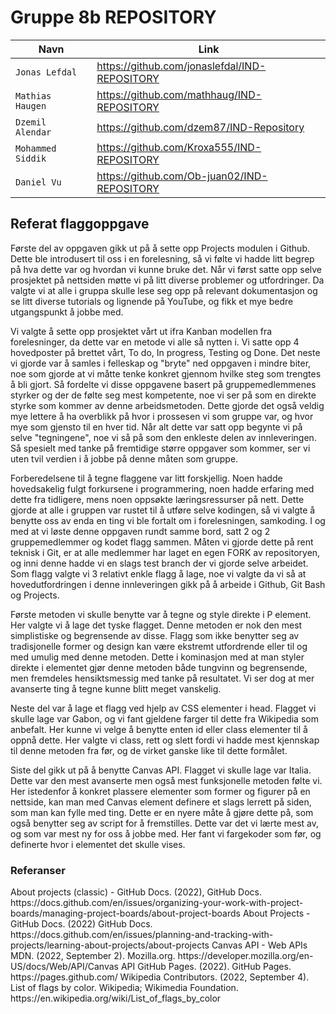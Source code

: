 <h1> Gruppe 8b REPOSITORY </h1>

| Navn | Link |
| --- | --- |
| `Jonas Lefdal` | https://github.com/jonaslefdal/IND-REPOSITORY |
| `Mathias Haugen`   |https://github.com/mathhaug/IND-REPOSITORY  |  
| `Dzemil Alendar` | https://github.com/dzem87/IND-Repository  |
| `Mohammed Siddik`  | https://github.com/Kroxa555/IND-REPOSITORY |
| `Daniel Vu` |https://github.com/Ob-juan02/IND-REPOSITORY |


<h2> Referat flaggoppgave </h2>
Første del av oppgaven gikk ut på å sette opp Projects modulen i Github. Dette ble introdusert til oss i en forelesning, så vi følte vi hadde litt begrep på hva dette var og hvordan vi kunne bruke det. Når vi først satte opp selve prosjektet på nettsiden møtte vi på litt diverse problemer og utfordringer. Da valgte vi at alle i gruppa skulle lese seg opp på relevant dokumentasjon og se litt diverse tutorials og lignende på YouTube, og fikk et mye bedre utgangspunkt å jobbe med. 

Vi valgte å sette opp prosjektet vårt ut ifra Kanban modellen fra forelesninger, da dette var en metode vi alle så nytten i. Vi satte opp 4 hovedposter på brettet vårt, To do, In progress, Testing og Done. Det neste vi gjorde var å samles i felleskap og "bryte" ned oppgaven i mindre biter, noe som gjorde at vi måtte tenke konkret gjennom hvilke steg som trengtes å bli gjort. Så fordelte vi disse oppgavene basert på gruppemedlemmenes styrker og der de følte seg mest kompetente, noe vi ser på som en direkte styrke som kommer av denne arbeidsmetoden. Dette gjorde det også veldig mye lettere å ha overblikk på hvor i prossesen vi som gruppe var, og hvor mye som gjensto til en hver tid. Når alt dette var satt opp begynte vi på selve "tegningene", noe vi så på som den enkleste delen av innleveringen. Så spesielt med tanke på fremtidige større oppgaver som kommer, ser vi uten tvil verdien i å jobbe på denne måten som gruppe. 

Forberedelsene til å tegne flaggene var litt forskjellig. Noen hadde hovedsakelig fulgt forkursene i programmering, noen hadde erfaring med dette fra tidligere, mens noen oppsøkte læringsressurser på nett. Dette gjorde at alle i gruppen var rustet til å utføre selve kodingen, så vi valgte å benytte oss av enda en ting vi ble fortalt om i forelesningen, samkoding. I og med at vi løste denne oppgaven rundt samme bord, satt 2 og 2 gruppemedlemmer og kodet flagg sammen. Måten vi gjorde dette på rent teknisk i Git, er at alle medlemmer har laget en egen FORK av repositoryen, og inni denne hadde vi en slags test branch der vi gjorde selve arbeidet. Som flagg valgte vi 3 relativt enkle flagg å lage, noe vi valgte da vi så at hovedutfordringen i denne innleveringen gikk på å arbeide i Github, Git Bash og Projects.

Første metoden vi skulle benytte var å tegne og style direkte i P element. Her valgte vi å lage det tyske flagget. Denne metoden er nok den mest simplistiske og begrensende av disse. Flagg som ikke benytter seg av tradisjonelle former og design kan være ekstremt utfordrende eller til og med umulig med denne metoden. Dette i kominasjon med at man styler direkte i elementet gjør denne metoden både tungvinn og begrensende, men fremdeles hensiktsmessig med tanke på resultatet. Vi ser dog at mer avanserte ting å tegne kunne blitt meget vanskelig.

Neste del var å lage et flagg ved hjelp av CSS elementer i head. Flagget vi skulle lage var Gabon, og vi fant gjeldene farger til dette fra Wikipedia som anbefalt. Her kunne vi velge å benytte enten id eller class elementer til å oppnå dette. Her valgte vi class, rett og slett fordi vi hadde mest kjennskap til denne metoden fra før, og de virket ganske like til dette formålet. 

Siste del gikk ut på å benytte Canvas API. Flagget vi skulle lage var Italia. Dette var den mest avanserte men også mest funksjonelle metoden følte vi. Her istedenfor å konkret plassere elementer som former og figurer på en nettside, kan man med Canvas element definere et slags lerrett på siden, som man kan fylle med ting. Dette er en nyere måte å gjøre dette på, som også benytter seg av script for å fremstilles. Dette var det vi lærte mest av, og som var mest ny for oss å jobbe med. Her fant vi fargekoder som før, og definerte hvor i elementet det skulle vises. 


<h3> Referanser </h3>
About projects (classic) - GitHub Docs. (2022), GitHub Docs. https://docs.github.com/en/issues/organizing-your-work-with-project-boards/managing-project-boards/about-project-boards
About Projects - GitHub Docs. (2022) GitHub Docs. https://docs.github.com/en/issues/planning-and-tracking-with-projects/learning-about-projects/about-projects
Canvas API - Web APIs MDN. (2022, September 2). Mozilla.org. https://developer.mozilla.org/en-US/docs/Web/API/Canvas API
GitHub Pages. (2022). GitHub Pages. https://pages.github.com/
Wikipedia Contributors. (2022, September 4). List of flags by color. Wikipedia; Wikimedia Foundation. https://en.wikipedia.org/wiki/List_of_flags_by_color
